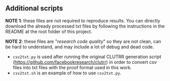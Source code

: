 ## Additional scripts

**NOTE 1**: these files are not required to reproduce results.
You can directly download the already processed txt files by following the instructions in the README at the root folder of this project.

**NOTE 2**: these files are "*research code quality*" so they are not clean, can be hard to understand, and may include a lot of debug and dead code.

- `csv2txt.py` is used after running the original CLUTRR generation script (https://github.com/facebookresearch/clutrr) in order to convert csv files into txt files with the proof format used in this work.
- `csv2txt.sh` is an example of how to use `csv2txt.py`.
